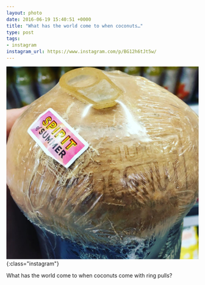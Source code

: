 ```yaml
---
layout: photo
date: 2016-06-19 15:40:51 +0000
title: "What has the world come to when coconuts…"
type: post
tags:
- instagram
instagram_url: https://www.instagram.com/p/BG12h6tJt5w/
---
```


![Instagram - BG12h6tJt5w](/img/BG12h6tJt5w.jpg){:class="instagram"}

What has the world come to when coconuts come with ring pulls?
